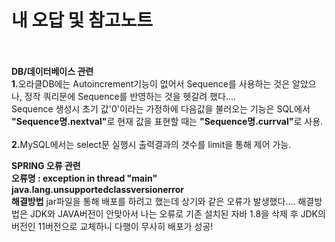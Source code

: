 # 내 오답 및 참고노트<br><br>
<b>DB/데이터베이스 관련</b><br>
<b>1.</b>오라클DB에는 Autoincrement기능이 없어서 Sequence를 사용하는 것은 알았으나, 정작 쿼리문에 Sequence를 반영하는 것을 헷갈려 했다....<br>
Sequence 생성시 초기 값'0'이라는 가정하에 다음값을 불러오는 기능은 SQL에서  <b>"Sequence명.nextval"</b>로 현재 값을 표현할 때는 <b>"Sequence명.currval"</b>로 사용.<br><br>
<b>2.</b>MySQL에서는 select문 실행시 출력결과의 갯수를 limit을 통해 제어 가능.

<b>SPRING 오류 관련</b><br>
<b>오류명 : exception in thread "main" java.lang.unsupportedclassversionerror</b><br>
<b>해결방법</b> jar파일을 통해 배포를 하려고 했는데 상기와 같은 오류가 발생했다....
해결방법은 JDK와 JAVA버전이 안맞아서 나는 오류로 기존 설치된 자바 1.8을 삭제 후 JDK의 버전인 11버전으로 교체하니 다행이 무사히 배포가 성공!


